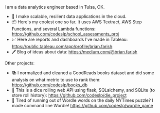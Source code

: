 I am a data analytics engineer based in Tulsa, OK.

- 💪 I make scalable, resilient data applications in the cloud. 
- 📦 Here's my coolest one so far. It uses AWS Textract, AWS Step Functions, and several Lambda functions: https://github.com/codeslp/school_assessments_proj
- 📈 Here are reports and dashboards I've made in Tableau:  https://public.tableau.com/app/profile/brian.farish
- 🖊️ Blog of ideas about data:  https://medium.com/@brian.farish

Other projects:
- 📚 I normalized and cleaned a GoodReads books dataset and did some analysis on what metric to use to rank them: https://github.com/codeslp/books_db
- 🎲 This is a dice rolling web API using flask, SQLalchemy, and SQLite (to store roll history):
https://github.com/codeslp/die_project
- 🧩 Tired of running out of Wordle words on the daily NYTimes puzzle? I made command line Wordle! https://github.com/codeslp/wordle_game
